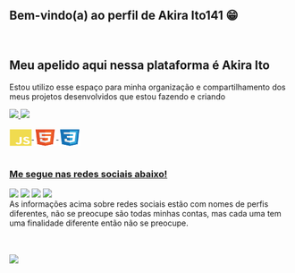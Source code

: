 ## Bem-vindo(a) ao perfil de Akira Ito141 😁
<br>
<div>

## Meu apelido aqui nessa plataforma é Akira Ito
 
Estou utilizo esse espaço para minha organização e compartilhamento dos meus projetos desenvolvidos que estou fazendo e criando 
<br>


   <a href="https://github.com/AkiraIto141">
   <img height="180em" src="https://github-readme-stats.vercel.app/api?username=AkiraIto141&show_icons=true&theme=tokyonight&include_all_commits=true&count_private=true"/>
   <img height="180em" src="https://github-readme-stats.vercel.app/api/top-langs/?username=AkiraIto141&layout=compact&langs_count=6&theme=tokyonight"/>
</div>
    
<div style="display: inline_block"><br>
  <img align="center" alt="Js" height="30" width="40" src="https://raw.githubusercontent.com/devicons/devicon/master/icons/javascript/javascript-plain.svg">
  <img align="center" alt="HTML" height="30" width="40" src="https://raw.githubusercontent.com/devicons/devicon/master/icons/html5/html5-original.svg">
  <img align="center" alt="CSS" height="30" width="40" src="https://raw.githubusercontent.com/devicons/devicon/master/icons/css3/css3-original.svg">

<br>
<br>
 
### Me segue nas redes sociais abaixo!
 
<div> 
  <a href="https://www.youtube.com/channel/UCqPMNFGPaY26cZKJ6LdRTOA"_blank"><img src="https://img.shields.io/badge/YouTube-FF0000?style=for-the-badge&logo=youtube&logoColor=white" target="_blank"></a>
  <a href="https://www.instagram.com/carlos_eduardo_crepaldi/" target="_blank"><img src="https://img.shields.io/badge/-Instagram-%23E4405F?style=for-the-badge&logo=instagram&logoColor=white" target="_blank"></a>
 <a href="discordapp.com/users/914157674042630205" target="_blank"><img src="https://img.shields.io/badge/Discord-7289DA?style=for-the-badge&logo=discord&logoColor=white" target="_blank"></a> 
  <a href = "akiraito141@gmail.com"><img src="https://img.shields.io/badge/-Gmail-%23333?style=for-the-badge&logo=gmail&logoColor=white" target="_blank"></a>
<br>
As informações acima sobre redes sociais estão com nomes de perfis diferentes, não se preocupe são todas minhas contas, mas cada uma tem uma finalidade diferente então não se preocupe.


<div>
<br>
<br>

![](https://media1.tenor.com/m/QiUtH4YUcocAAAAC/youre-welcome-pleasure.gif)
